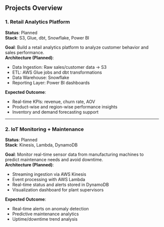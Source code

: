## Projects Overview

### 1. Retail Analytics Platform  
**Status**: Planned  
**Stack**: S3, Glue, dbt, Snowflake, Power BI  

**Goal**: Build a retail analytics platform to analyze customer behavior and sales performance.  
**Architecture (Planned)**:
- Data Ingestion: Raw sales/customer data → S3
- ETL: AWS Glue jobs and dbt transformations
- Data Warehouse: Snowflake
- Reporting Layer: Power BI dashboards

**Expected Outcome**:
- Real-time KPIs: revenue, churn rate, AOV
- Product-wise and region-wise performance insights
- Inventory and demand forecasting support

---

### 2. IoT Monitoring + Maintenance  
**Status**: Planned  
**Stack**: Kinesis, Lambda, DynamoDB  

**Goal**: Monitor real-time sensor data from manufacturing machines to predict maintenance needs and avoid downtime.  
**Architecture (Planned)**:
- Streaming ingestion via AWS Kinesis
- Event processing with AWS Lambda
- Real-time status and alerts stored in DynamoDB
- Visualization dashboard for plant supervisors

**Expected Outcome**:
- Real-time alerts on anomaly detection
- Predictive maintenance analytics
- Uptime/downtime trend analysis

